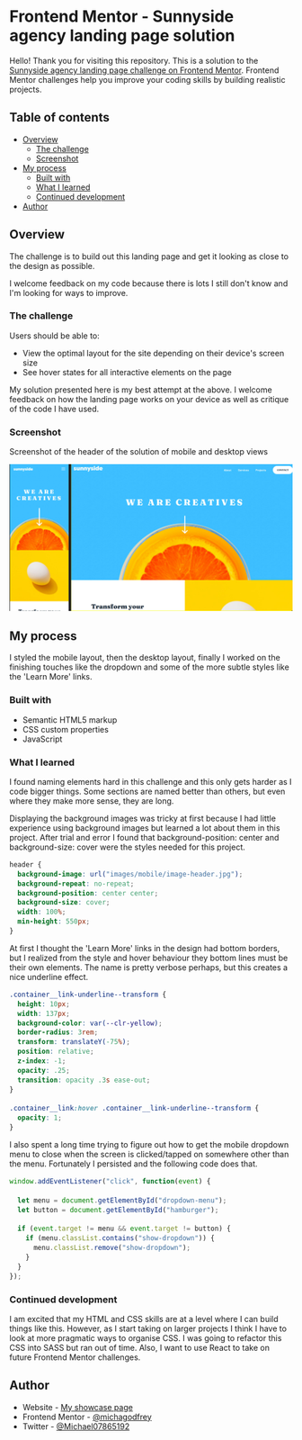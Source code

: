# Frontend Mentor - Sunnyside agency landing page solution

Hello! Thank you for visiting this repository. This is a solution to the [Sunnyside agency landing page challenge on Frontend Mentor](https://www.frontendmentor.io/challenges/sunnyside-agency-landing-page-7yVs3B6ef). Frontend Mentor challenges help you improve your coding skills by building realistic projects.

## Table of contents

- [Overview](#overview)
  - [The challenge](#the-challenge)
  - [Screenshot](#screenshot)
- [My process](#my-process)
  - [Built with](#built-with)
  - [What I learned](#what-i-learned)
  - [Continued development](#continued-development)
- [Author](#author)

## Overview

The challenge is to build out this landing page and get it looking as close to the design as possible.

I welcome feedback on my code because there is lots I still don't know and I'm looking for ways to improve. 

### The challenge

Users should be able to:

- View the optimal layout for the site depending on their device's screen size
- See hover states for all interactive elements on the page

My solution presented here is my best attempt at the above. I welcome feedback on how the landing page works on your device as well as critique of the code I have used.  

### Screenshot

Screenshot of the header of the solution of mobile and desktop views

![](./images/solution-screenshot.jpg)

## My process

I styled the mobile layout, then the desktop layout, finally I worked on the finishing touches like the dropdown and some of the more subtle styles like the 'Learn More' links.

### Built with

- Semantic HTML5 markup
- CSS custom properties
- JavaScript

### What I learned

I found naming elements hard in this challenge and this only gets harder as I code bigger things. Some sections are named better than others, but even where they make more sense, they are long.

Displaying the background images was tricky at first because I had little experience using background images but learned a lot about them in this project. After trial and error I found that background-position: center and background-size: cover were the styles needed for this project.

```css
header {
  background-image: url("images/mobile/image-header.jpg");
  background-repeat: no-repeat;
  background-position: center center;
  background-size: cover;
  width: 100%;
  min-height: 550px;
}
```

At first I thought the 'Learn More' links in the design had bottom borders, but I realized from the style and hover behaviour they bottom lines must be their own elements. The name is pretty verbose perhaps, but this creates a nice underline effect.

```css
.container__link-underline--transform {
  height: 10px;
  width: 137px;
  background-color: var(--clr-yellow);
  border-radius: 3rem;
  transform: translateY(-75%);
  position: relative;
  z-index: -1;
  opacity: .25;
  transition: opacity .3s ease-out;
}

.container__link:hover .container__link-underline--transform {
  opacity: 1;
}
```

I also spent a long time trying to figure out how to get the mobile dropdown menu to close when the screen is clicked/tapped on somewhere other than the menu. Fortunately I persisted and the following code does that.

```js
window.addEventListener("click", function(event) {

  let menu = document.getElementById("dropdown-menu");
  let button = document.getElementById("hamburger");

  if (event.target != menu && event.target != button) {
    if (menu.classList.contains("show-dropdown")) {
      menu.classList.remove("show-dropdown");
    }
  }
});
```

### Continued development

I am excited that my HTML and CSS skills are at a level where I can build things like this. However, as I start taking on larger projects I think I have to look at more pragmatic ways to organise CSS. I was going to refactor this CSS into SASS but ran out of time. Also, I want to use React to take on future Frontend Mentor challenges.

## Author

- Website - [My showcase page](https://michagodfrey.github.io/)
- Frontend Mentor - [@michagodfrey](https://www.frontendmentor.io/profile/michagodfrey)
- Twitter - [@Michael07865192](https://twitter.com/Michael07865192)
